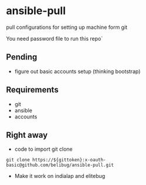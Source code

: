 # ansible-pull
pull configurations for setting up machine form git

You need password file to run this repo`

## Pending

- figure out basic accounts setup (thinking bootstrap)

## Requirements

- git
- ansible
- accounts

## Right away

- code to import git clone

```
git clone https://${gittoken}:x-oauth-basic@github.com/belibug/ansible-pull.git
```

- Make it work on indialap and elitebug

